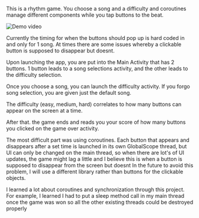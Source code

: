 This is a rhythm game. You choose a song and a difficulty and coroutines manage different components while you tap buttons to the beat.

![Demo video](https://www.youtube.com/watch?v=6u58QtHb1C0&feature=youtu.be)

Currently the timing for when the buttons should pop up is hard coded in and only for 1 song. At times there are some issues whereby a clickable button is supposed to disappear but doesnt.

Upon launching the app, you are put into the Main Activity that has 2 buttons. 1 button leads to a song selections activity, and the other leads to the difficulty selection.

Once you choose a song, you can launch the difficulty activity. If you forgo song selection, you are given just the default song.

The difficulty (easy, medium, hard) correlates to how many buttons can appear on the screen at a time. 

After that. the game ends and reads you your score of how many buttons you clicked on the game over activity.


The most difficult part was using coroutines. Each button that appears and disappears after a set time is launched in its own GlobalScope thread, 
but UI can only be changed on the main thread, so when there are lot's of UI updates, the game might lag a little and I believe this is when a button is supposed to disappear from the screen but doesnt
In the future to avoid this problem, I will use a different library rather than buttons for the clickable objects.

I learned a lot about coroutines and synchronization through this project. For example, I learned I had to put a sleep method call in my main thread once the game was won so all the other 
existing threads could be destroyed properly

